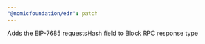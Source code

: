 ```yaml
---
"@nomicfoundation/edr": patch
---
```


Adds the EIP-7685 requestsHash field to Block RPC response type
